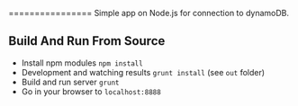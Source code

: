 ================
Simple app on Node.js for connection to dynamoDB.

## Build And Run From Source
  * Install npm modules `npm install`
  * Development and watching results `grunt install` (see `out` folder)
  * Build and run server `grunt`
  * Go in your browser to `localhost:8888`